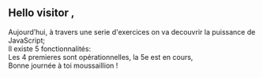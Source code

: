 <h2>Hello visitor ,</h2>

Aujourd’hui, à travers une serie d'exercices on va decouvrir la puissance de JavaScript;<br> 
Il existe 5 fonctionnalités: <br>
Les 4 premieres sont opérationnelles, la 5e est en cours,<br>
Bonne journée à toi moussaillion ! 
